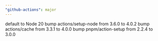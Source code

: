 ```yaml
---
"github-actions": major
---
```


default to Node 20
bump actions/setup-node from 3.6.0 to 4.0.2
bump actions/cache from 3.3.1 to 4.0.0
bump pnpm/action-setup from 2.2.4 to 3.0.0